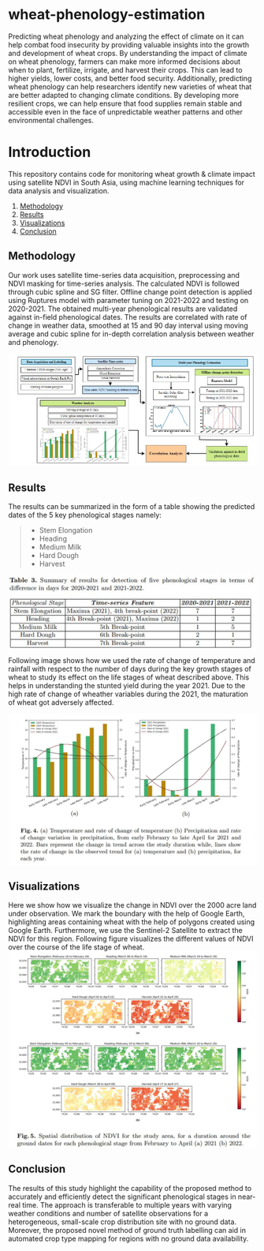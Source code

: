 # wheat-phenology-estimation

Predicting wheat phenology and analyzing the effect of climate on it can help combat food insecurity by providing valuable insights into the growth and development of wheat crops. By understanding the impact of climate on wheat phenology, farmers can make more informed decisions about when to plant, fertilize, irrigate, and harvest their crops. This can lead to higher yields, lower costs, and better food security. Additionally, predicting wheat phenology can help researchers identify new varieties of wheat that are better adapted to changing climate conditions. By developing more resilient crops, we can help ensure that food supplies remain stable and accessible even in the face of unpredictable weather patterns and other environmental challenges.

# Introduction
This repository contains code for monitoring wheat growth &amp; climate impact using satellite NDVI in South Asia, using machine learning techniques for data analysis and visualization. 


1. [Methodology](#methodology)
2. [Results](#results)
3. [Visualizations](#visualizations)
4. [Conclusion](#conclusion)

## Methodology

Our work uses satellite time-series data acquisition, preprocessing and NDVI masking for time-series analysis. The calculated NDVI
is followed through cubic spline and SG filter. Offline change point detection is applied using Ruptures model with parameter
tuning on 2021-2022 and testing on 2020-2021. The obtained multi-year phenological results are validated against in-field
phenological dates. The results are correlated with rate of change in weather data, smoothed at 15 and 90 day interval using
moving average and cubic spline for in-depth correlation analysis between weather and phenology.


![Methodology](./Methodology.jpg)
## Results 

The results can be summarized in the form of a table showing the predicted dates of the 5 key phenological stages namely:

> * Stem Elongation
> * Heading 
> * Medium Milk
> * Hard Dough 
> * Harvest



<img align="center" src="./predicted_phenology_results.jpg">

Following image shows how we used the rate of change of temperature and rainfall with respect to the number of days during the key growth stages of
wheat to study its effect on the life stages of wheat described above. This helps in understanding the stunted yield during the year 2021. Due to the 
high rate of change of wheather variables during the 2021, the maturation of wheat got adversely affected. 


<img align="center" src="./roc.jpg">

## Visualizations

Here we show how we visualize the change in NDVI over the 2000 acre land under observation. We mark the boundary with the help of Google Earth, highlighting areas containing wheat with the help of polygons created using Google Earth. Furthermore, we use the Sentinel-2 Satellite to extract the NDVI for this region. Following figure visualizes the different values of NDVI over the course of the life stage of wheat.
<img align="center" src="./NDVI_change.jpg">

## Conclusion

The results of this study highlight the capability of the proposed method to accurately and efficiently detect the
significant phenological stages in near-real time. The approach is transferable to multiple years with varying weather conditions
and number of satellite observations for a heterogeneous, small-scale crop distribution site with no ground data. Moreover, the
proposed novel method of ground truth labelling can aid in automated crop type mapping for regions with no ground data
availability. 






